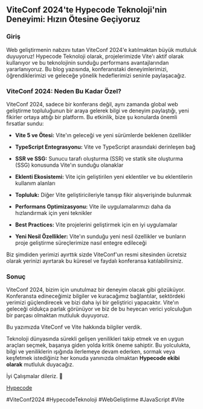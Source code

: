 ## ViteConf 2024'te Hypecode Teknoloji'nin Deneyimi: Hızın Ötesine Geçiyoruz

### Giriş

Web geliştirmenin nabzını tutan ViteConf 2024'e katılmaktan büyük mutluluk duyuyoruz! Hypecode Teknoloji olarak, projelerimizde Vite'ı aktif olarak kullanıyor ve bu teknolojinin sunduğu performans avantajlarından yararlanıyoruz. Bu blog yazısında, konferanstaki deneyimlerimizi, öğrendiklerimizi ve geleceğe yönelik hedeflerimizi seninle paylaşacağız.

### ViteConf 2024: Neden Bu Kadar Özel?

ViteConf 2024, sadece bir konferans değil, aynı zamanda global web geliştirme topluluğunun bir araya gelerek bilgi ve deneyim paylaştığı, yeni fikirler ortaya attığı bir platform. Bu etkinlik, bize şu konularda önemli fırsatlar sundu:

- **Vite 5 ve Ötesi:** Vite'ın geleceği ve yeni sürümlerde beklenen özellikler
- **TypeScript Entegrasyonu:** Vite ve TypeScript arasındaki derinleşen bağ
- **SSR ve SSG:** Sunucu tarafı oluşturma (SSR) ve statik site oluşturma (SSG) konusunda Vite'ın sunduğu olanaklar
- **Eklenti Ekosistemi:** Vite için geliştirilen yeni eklentiler ve bu eklentilerin kullanım alanları
- **Topluluk:** Diğer Vite geliştiricileriyle tanışıp fikir alışverişinde bulunmak

- **Performans Optimizasyonu:** Vite ile uygulamalarımızı daha da hızlandırmak için yeni teknikler
- **Best Practices:** Vite projelerini geliştirmek için en iyi uygulamalar
- **Yeni Nesil Özellikler:** Vite'ın sunduğu yeni nesil özellikler ve bunların proje geliştirme süreçlerimize nasıl entegre edileceği

Biz şimdiden yerimizi ayırttık sizde ViteConf'un resmi sitesinden ücretsiz olarak yerinizi ayırtarak bu küresel ve faydalı konferansa katılabilirsiniz.

### Sonuç

ViteConf 2024, bizim için unutulmaz bir deneyim olacak gibi gözüküyor. Konferansta edineceğimiz bilgiler ve kuracağımız bağlantılar, sektördeki yerimizi güçlendirecek ve bizi daha iyi bir geliştirici yapacaktır. Vite'ın geleceği oldukça parlak görünüyor ve biz de bu heyecan verici yolculuğun bir parçası olmaktan mutluluk duyuyoruz.

Bu yazımızda ViteConf ve Vite hakkında bilgiler verdik.

Teknoloji dünyasında sürekli gelişen yenilikleri takip etmek ve en uygun araçları seçmek, başarıya giden yolda kritik öneme sahiptir. Bu yolculukta, bilgi ve yeniliklerin ışığında ilerlemeye devam ederken, sormak veya keşfetmek istediğiniz her konuda yanınızda olmaktan **Hypecode ekibi olarak** mutluluk duyacağız.

İyi Çalışmalar dileriz. 🌟

[Hypecode](https://hypecode.tech)


#ViteConf2024 #HypecodeTeknoloji #WebGeliştirme #JavaScript #Vite
